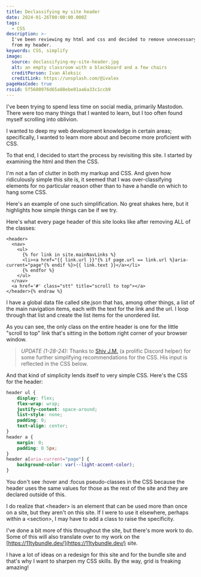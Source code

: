 ```yaml
---
title: Declassifying my site header
date: 2024-01-26T00:00:00.000Z
tags:
  - CSS
description: >-
  I've been reviewing my html and css and decided to remove unnecessary classes
  from my header.
keywords: CSS, simplify
image:
  source: declassifying-my-site-header.jpg
  alt: an empty classroom with a blackboard and a few chairs
  creditPerson: Ivan Aleksic
  creditLink: https://unsplash.com/@ivalex
pageHasCode: true
rssid: 5f5600976d65a88ebe01aa6a33c1ccb9
---
```


I've been trying to spend less time on social media, primarily Mastodon. There were too many things that I wanted to learn, but I too often found myself scrolling into oblivion.

I wanted to deep my web development knowledge in certain areas; specifically, I wanted to learn more about and become more proficient with CSS.

To that end, I decided to start the process by revisiting this site. I started by examining the html and then the CSS.

I'm not a fan of clutter in both my markup and CSS. And given how ridiculously simple this site is, it seemed that I was over-classifying elements for no particular reason other than to have a handle on which to hang some CSS.

Here's an example of one such simplification. No great shakes here, but it highlights how simple things can be if we try.

Here's what every page header of this site looks like after removing ALL of the classes:

```jinja2{% raw %}
<header>
  <nav>
    <ul>
      {% for link in site.mainNavLinks %}
      <li><a href="{{ link.url }}"{% if page.url == link.url %}aria-current="page"{% endif %}>{{ link.text }}</a></li>
      {% endfor %}
    </ul>
  </nav>
  <a href='#' class="stt" title="scroll to top"></a>
</header>{% endraw %}
```

I have a global data file called site.json that has, among other things, a list of the main navigation items, each with the text for the link and the url. I loop through that list and create the list items for the unordered list.

As you can see, the only class on the entire header is one for the little "scroll to top" link that's sitting in the bottom right corner of your browser window.

> _UPDATE (1-28-24):_ Thanks to [Shiv J.M.](https://shivjm.blog/) (a prolific Discord helper) for some further simplifying recommendations for the CSS. His input is reflected in the CSS below.

And that kind of simplicity lends itself to very simple CSS. Here's the CSS for the header:

```css
header ul {
	display: flex;
	flex-wrap: wrap;
	justify-content: space-around;
	list-style: none;
	padding: 0;
	text-align: center;
}
header a {
	margin: 0;
	padding: 0 5px;
}
header a[aria-current="page"] {
	background-color: var(--light-accent-color);
}
```

You don't see :hover and :focus pseudo-classes in the CSS because the header uses the same values for those as the rest of the site and they are declared outside of this.

I do realize that \<header> is an element that can be used more than once on a site, but they aren't on this site. If I were to use it elsewhere, perhaps within a \<section>, I may have to add a class to raise the specificity.

I've done a bit more of this throughout the site, but there's more work to do. Some of this will also translate over to my work on the [https://11tybundle.dev/](https://11tybundle.dev/) site.

I have a lot of ideas on a redesign for this site and for the bundle site and that's why I want to sharpen my CSS skills. By the way, grid is freaking amazing!